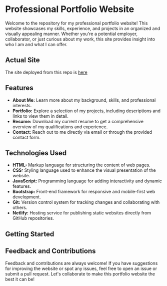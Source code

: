 # Professional Portfolio Website

Welcome to the repository for my professional portfolio website! This website showcases my skills, experience, and projects in an organized and visually appealing manner. Whether you're a potential employer, collaborator, or just curious about my work, this site provides insight into who I am and what I can offer. 

## Actual Site

The site deployed from this repo is [here](https://cameronwoodward.netlify.app/) 

## Features

- **About Me:** Learn more about my background, skills, and professional interests.
- **Portfolio:** Explore a selection of my projects, including descriptions and links to view them in detail.
- **Resume:** Download my current resume to get a comprehensive overview of my qualifications and experience.
- **Contact:** Reach out to me directly via email or through the provided contact form.

## Technologies Used

- **HTML:** Markup language for structuring the content of web pages.
- **CSS:** Styling language used to enhance the visual presentation of the website.
- **JavaScript:** Programming language for adding interactivity and dynamic features.
- **Bootstrap:** Front-end framework for responsive and mobile-first web development.
- **Git:** Version control system for tracking changes and collaborating with others.
- **Netlify:** Hosting service for publishing static websites directly from GitHub repositories.

## Getting Started


## Feedback and Contributions

Feedback and contributions are always welcome! If you have suggestions for improving the website or spot any issues, feel free to open an issue or submit a pull request. Let's collaborate to make this portfolio website the best it can be!